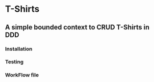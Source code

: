 # T-Shirts
## A simple bounded context to CRUD T-Shirts in DDD

### Installation

### Testing

### WorkFlow file